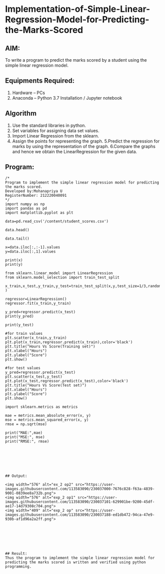 # Implementation-of-Simple-Linear-Regression-Model-for-Predicting-the-Marks-Scored

## AIM:
To write a program to predict the marks scored by a student using the simple linear regression model.

## Equipments Required:
1. Hardware – PCs
2. Anaconda – Python 3.7 Installation / Jupyter notebook

## Algorithm
1. Use the standard libraries in python.
2. Set variables for assigning data set values.
3. Import Linear Regression from the sklearn.
4. Assign the points for representing the graph.
5.Predict the regression for marks by using the representation of the graph.
6.Compare the graphs and hence we obtain the LinearRegression for the given data.


## Program:
```
/*
Program to implement the simple linear regression model for predicting the marks scored.
Developed by:Mohanapriya U
RegisterNumber: 212220040091
*/
import numpy as np
import pandas as pd
import matplotlib.pyplot as plt

data=pd.read_csv('/content/student_scores.csv')

data.head()

data.tail()

x=data.iloc[:,:-1].values  
y=data.iloc[:,1].values

print(x)
print(y)

from sklearn.linear_model import LinearRegression
from sklearn.model_selection import train_test_split 

x_train,x_test,y_train,y_test=train_test_split(x,y,test_size=1/3,random_state=0 )

regressor=LinearRegression() 
regressor.fit(x_train,y_train)

y_pred=regressor.predict(x_test) 
print(y_pred)

print(y_test)

#for train values
plt.scatter(x_train,y_train) 
plt.plot(x_train,regressor.predict(x_train),color='black') 
plt.title("Hours Vs Score(Training set)") 
plt.xlabel("Hours")
plt.ylabel("Score")
plt.show()

#for test values
y_pred=regressor.predict(x_test) 
plt.scatter(x_test,y_test) 
plt.plot(x_test,regressor.predict(x_test),color='black') 
plt.title("Hours Vs Score(Test set)") 
plt.xlabel("Hours")
plt.ylabel("Score")
plt.show()

import sklearn.metrics as metrics

mae = metrics.mean_absolute_error(x, y)
mse = metrics.mean_squared_error(x, y)
rmse = np.sqrt(mse)  

print("MAE:",mae)
print("MSE:", mse)
print("RMSE:", rmse)







## Output:

<img width="576" alt="ex_2 op2" src="https://user-images.githubusercontent.com/113583090/230037000-7676c828-f63a-4839-9001-0839ee8a732b.png">
<img width="576" alt="exp_2 op1" src="https://user-images.githubusercontent.com/113583090/230037101-629901be-9200-45df-ae17-14d79308c704.png">
<img width="409" alt="exp_2 op" src="https://user-images.githubusercontent.com/113583090/230037188-ed1db472-94ca-47e9-930b-af1d96a2a2ff.png">

 





## Result:
Thus the program to implement the simple linear regression model for predicting the marks scored is written and verified using python programming.
